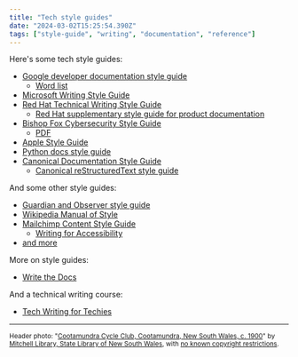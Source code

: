 ```yaml
---
title: "Tech style guides"
date: "2024-03-02T15:25:54.390Z"
tags: ["style-guide", "writing", "documentation", "reference"]
---
```


Here's some tech style guides:

- [Google developer documentation style guide](https://developers.google.com/style)
  - [Word list](https://developers.google.com/style/word-list)
- [Microsoft Writing Style Guide](https://learn.microsoft.com/en-us/style-guide/welcome/)
- [Red Hat Technical Writing Style Guide](https://stylepedia.net/)
  - [Red Hat supplementary style guide for product documentation](https://redhat-documentation.github.io/supplementary-style-guide/)
- [Bishop Fox Cybersecurity Style Guide](https://bishopfox.com/cybersecurity-style-guide)
  - [PDF](https://images.bishopfox.com/prod-1437/Documents/Guides/Bishop-Fox-Cybersecurity-Style-Guide-V2.pdf)
- [Apple Style Guide](https://support.apple.com/en-gb/guide/applestyleguide/welcome/web)
- [Python docs style guide](https://devguide.python.org/documentation/style-guide/)
- [Canonical Documentation Style Guide](https://docs.ubuntu.com/styleguide/en/)
  - [Canonical reStructuredText style guide](https://canonical-documentation-with-sphinx-and-readthedocscom.readthedocs-hosted.com/style-guide/)

And some other style guides:

- [Guardian and Observer style guide](https://www.theguardian.com/guardian-observer-style-guide-a)
- [Wikipedia Manual of Style](https://en.wikipedia.org/wiki/Wikipedia:Manual_of_Style)
- [Mailchimp Content Style Guide](https://styleguide.mailchimp.com/)
  - [Writing for Accessibility](https://styleguide.mailchimp.com/writing-for-accessibility/)
- [and more](https://english.meta.stackexchange.com/a/2579/9001)

More on style guides:

- [Write the Docs](https://www.writethedocs.org/guide/writing/style-guides/)

And a technical writing course:

- [Tech Writing for Techies](https://asrfs.github.io/Tech-Writing-for-Techies/output/html/00-00-course-overview.html)

---

<small>Header photo:
"<a target="_blank" rel="noopener noreferrer" href="https://www.flickr.com/photos/statelibraryofnsw/48910246623">Cootamundra
Cycle Club, Cootamundra, New South Wales, c. 1900</a>" by
<a target="_blank" rel="noopener noreferrer" href="https://www.flickr.com/photos/24029425@N06">Mitchell
Library, State Library of New South Wales</a>, with
<a target="_blank" rel="noopener noreferrer" href="https://www.flickr.com/commons/usage/">no
known copyright restrictions</a>.</small>
